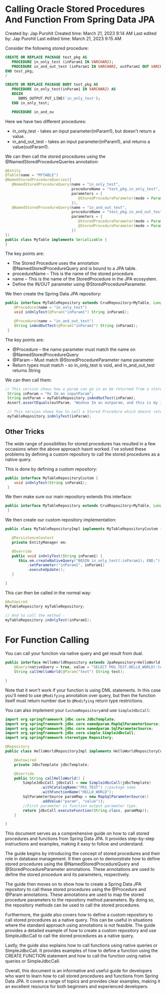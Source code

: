 # Calling Oracle Stored Procedures And Function From Spring Data JPA

Created by: Jap Purohit
Created time: March 21, 2023 9:14 AM
Last edited by: Jap Purohit
Last edited time: March 21, 2023 9:15 AM

Consider the following stored procedure:

```sql
CREATE OR REPLACE PACKAGE test_pkg AS
   PROCEDURE in_only_test (inParam1 IN VARCHAR2);
   PROCEDURE in_and_out_test (inParam1 IN VARCHAR2, outParam1 OUT VARCHAR2);
END test_pkg;
/

CREATE OR REPLACE PACKAGE BODY test_pkg AS
   PROCEDURE in_only_test(inParam1 IN VARCHAR2) AS
   BEGIN
      DBMS_OUTPUT.PUT_LINE('in_only_test');
   END in_only_test;

   PROCEDURE in_and_ou
```

Here we have two different procedures:

- in_only_test - takes an input parameter(inParam1), but doesn't return a value.
- in_and_out_test - takes an input parameter(inParam1), and returns a value(outParam1).

We can then call the stored procedures using the @NamedStoredProcedureQueries annotation:

```java
@Entity
@Table(name = "MYTABLE")
@NamedStoredProcedureQueries({
   @NamedStoredProcedureQuery(name = "in_only_test", 
                              procedureName = "test_pkg.in_only_test",
                              parameters = {
                                 @StoredProcedureParameter(mode = ParameterMode.IN, name = "inParam1", type = String.class)
                              }),
   @NamedStoredProcedureQuery(name = "in_and_out_test", 
                              procedureName = "test_pkg.in_and_out_test",
                              parameters = {
                                 @StoredProcedureParameter(mode = ParameterMode.IN, name = "inParam1", type = String.class),
                                 @StoredProcedureParameter(mode = ParameterMode.OUT, name = "outParam1", type = String.class)
                              })
})
public class MyTable implements Serializable {
}
```

The key points are:

- The Stored Procedure uses the annotation @NamedStoredProcedureQuery and is bound to a JPA table.
- procedureName – This is the name of the stored procedure.
- name – This is the name of the StoredProcedure in the JPA ecosystem.
- Define the IN/OUT parameter using @StoredProcedureParameter.

We then create the Spring Data JPA repository:

```java
public interface MyTableRepository extends CrudRepository<MyTable, Long> {
    @Procedure(name = "in_only_test")
    void inOnlyTest(@Param("inParam1") String inParam1);

    @Procedure(name = "in_and_out_test")
    String inAndOutTest(@Param("inParam1") String inParam1);
 }
```

The key points are:

- @Procedure – the name parameter must match the name on @NamedStoredProcedureQuery
- @Param – Must match @StoredProcedureParameter name parameter
- Return types must match - so in_only_test is void, and in_and_out_test returns String

We can then call them:

```jsx
// This version shows how a param can go in an be returned from a stored procedure
 String inParam = "Hi Im an inputParam";
 String outParam = myTableRepository.inAndOutTest(inParam);
 Assert.assertEquals(outParam, "Woohoo Im an outparam, and this is my inparam Hi Im an inputParam");

 // This version shows how to call a Stored Procedure which doesnt return any parameter -
 myTableRepository.inOnlyTest(inParam);
```

## Other Tricks

The wide range of possiblities for stored procedures has resulted in a few occasions when the above approach hasnt worked. I've solved these problems by defining a custom repository to call the stored procedures as a native query.

This is done by defining a custom repository:

```java
public interface MyTableRepositoryCustom {
    void inOnlyTest(String inParam1);
 }
```

We then make sure our main repository extends this interface:

```java
public interface MyTableRepository extends CrudRepository<MyTable, Long>, MyTableRepositoryCustom {
 }
```

We then create our custom repository implementation:

```java
public class MyTableRepositoryImpl implements MyTableRepositoryCustom {

   @PersistenceContext
   private EntityManager em;

   @Override
   public void inOnlyTest(String inParam1) {
      this.em.createNativeQuery("BEGIN in_only_test(:inParam1); END;")
          .setParameter("inParam1", inParam1)
          .executeUpdate();
   }

}
```

This can then be called in the normal way:

```java
@Autowired
MyTableRepository myTableRepository;

// And to call the method -
myTableRepository.inOnlyTest(inParam1);
```

# For Function Calling

You can call your function via native query and get result from dual.

```java
public interface HelloWorldRepository extends JpaRepository<HelloWorld, Long> {
    @Query(nativeQuery = true, value = "SELECT PKG_TEST.HELLO_WORLD(:text) FROM dual")
    String callHelloWorld(@Param("text") String text);

}
```

Note that it won't work if your function is using DML statements. In this case you'll need to use `@Modifying` annotation over query, but then the function itself must return number due to `@Modifying` return type restrictions.

You can also implement your `CustomRepository`and use `SimpleJdbcCall`:

```java
import org.springframework.jdbc.core.JdbcTemplate;
import org.springframework.jdbc.core.namedparam.MapSqlParameterSource;
import org.springframework.jdbc.core.namedparam.SqlParameterSource;
import org.springframework.jdbc.core.simple.SimpleJdbcCall;
import org.springframework.stereotype.Repository;

@Repository
public class HelloWorldRepositoryImpl implements HelloWorldRepositoryCustom {

    @Autowired
    private JdbcTemplate jdbcTemplate;

    @Override
    public String callHelloWorld() {
        SimpleJdbcCall jdbcCall = new SimpleJdbcCall(jdbcTemplate)
                .withCatalogName("PKG_TEST") //package name
                .withFunctionName("HELLO_WORLD");
        SqlParameterSource paramMap = new MapSqlParameterSource()
                .addValue("param", "value"));
        //First parameter is function output parameter type.
        return jdbcCall.executeFunction(String.class, paramMap));
    }

}
```

This document serves as a comprehensive guide on how to call stored procedures and functions from Spring Data JPA. It provides step-by-step instructions and examples, making it easy to follow and understand.

The guide begins by introducing the concept of stored procedures and their role in database management. It then goes on to demonstrate how to define stored procedures using the @NamedStoredProcedureQuery and @StoredProcedureParameter annotations. These annotations are used to define the stored procedure and its parameters, respectively.

The guide then moves on to show how to create a Spring Data JPA repository to call these stored procedures using the @Procedure and @Param annotations. These annotations are used to map the stored procedure parameters to the repository method parameters. By doing so, the repository methods can be used to call the stored procedures.

Furthermore, the guide also covers how to define a custom repository to call stored procedures as a native query. This can be useful in situations where the standard approach using annotations is not feasible. The guide provides a detailed example of how to create a custom repository and use SimpleJdbcCall to call the stored procedures as a native query.

Lastly, the guide also explains how to call functions using native queries or SimpleJdbcCall. It provides examples of how to define a function using the CREATE FUNCTION statement and how to call the function using native queries or SimpleJdbcCall.

Overall, this document is an informative and useful guide for developers who want to learn how to call stored procedures and functions from Spring Data JPA. It covers a range of topics and provides clear examples, making it an excellent resource for both beginners and experienced developers.
